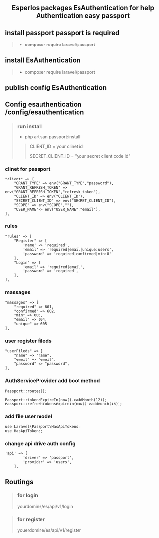 ## <p align="center"> Esperlos packages EsAuthentication for help Authentication easy passport </p>

## install passport passport is required
> 
>    - composer require laravel/passport
     
 ## install EsAuthentication
>
> - composer require laravel/passport

 ## publish config EsAuthentication
    

 ## Config  esauthentication /config/esauthentication
>
>  ### run install 
>  - php artisan passport:install 
>  
>>  <p>CLIENT_ID = your clinet id</p>
>>  SECRET_CLIENT_ID = "your secret client code id"
>>  

### clinet for passport 
    "client" => [
        "GRANT_TYPE" => env("GRANT_TYPE","password"),
        "GRANT_REFRESH_TOKEN" => env("GRANT_REFRESH_TOKEN","refresh_token"),
        "CLIENT_ID" => env("CLIENT_ID"), 
        "SECRET_CLIENT_ID" => env("SECRET_CLIENT_ID"),
        "SCOPE" => env("SCOPE",""),
        "USER_NAME"=> env("USER_NAME","email"),
    ],
### rules   
    "rules" => [
        "Register" => [
            'name' => 'required',
            'email' => 'required|email|unique:users',
            'password' => 'required|confirmed|min:8'
        ],
        "Login" => [
            'email' => 'required|email',
            'password' => 'required',
        ],
    ],
### massages    
    "massages" => [
        "required" => 601,
        "confirmed" => 602,
        "min" => 603,
        "email" => 604,
        "unique" => 605
    ],
### user register fileds     
    "userFileds" => [
        "name" => "name",
        "email" => "email",
        "password" => "password",
    ],


### AuthServiceProvider add boot method

    Passport::routes();

    Passport::tokensExpireIn(now()->addMonth(12));
    Passport::refreshTokensExpireIn(now()->addMonth(15));


### add file user model 
    use Laravel\Passport\HasApiTokens;
    use HasApiTokens;

### change api drive auth config 

    'api' => [
            'driver' => 'passport',
            'provider' => 'users',
        ],

## Routings
> ### for login 
> <p>yourdomine/es/api/v1/login</p> 

> ### for register  
> <p>youerdomine/es/api/v1/register</p>


